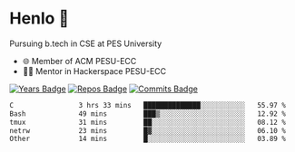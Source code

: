 
# Henlo 🌊

Pursuing b.tech in CSE at PES University

 - 🌐 Member of ACM PESU-ECC
 - 👨‍💻 Mentor in Hackerspace PESU-ECC

 [![Years Badge](https://badges.pufler.dev/years/bwaklog)](https://badges.pufler.dev) 
 [![Repos Badge](https://badges.pufler.dev/repos/bwaklog)](https://badges.pufler.dev)
 [![Commits Badge](https://badges.pufler.dev/commits/monthly/bwaklog)](https://badges.pufler.dev)

<!--START_SECTION:waka-->

```txt
C                3 hrs 33 mins   ██████████████░░░░░░░░░░░   55.97 %
Bash             49 mins         ███▒░░░░░░░░░░░░░░░░░░░░░   12.92 %
tmux             31 mins         ██░░░░░░░░░░░░░░░░░░░░░░░   08.12 %
netrw            23 mins         █▓░░░░░░░░░░░░░░░░░░░░░░░   06.10 %
Other            14 mins         █░░░░░░░░░░░░░░░░░░░░░░░░   03.89 %
```

<!--END_SECTION:waka-->
